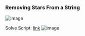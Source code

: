 <h3> Removing Stars From a String </h3>

![image](https://github.com/h4ckyou/h4ckyou.github.io/assets/127159644/082512ea-719d-435d-ac40-de161b1b9741)

Solve Script: [link](https://github.com/h4ckyou/h4ckyou.github.io/blob/main/posts/programming/Leetcode/Removing%20Stars%20From%20a%20String/solve.py)
![image](https://github.com/h4ckyou/h4ckyou.github.io/assets/127159644/20ab7dab-cd0f-4db2-ba2a-3cad83baeeba)
